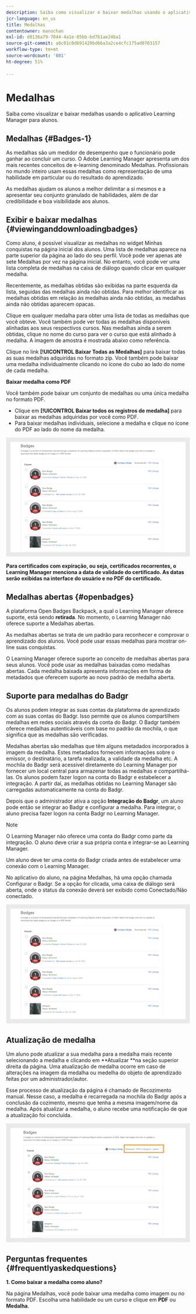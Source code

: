 ```yaml
---
description: Saiba como visualizar e baixar medalhas usando o aplicativo Learning Manager para alunos.
jcr-language: en_us
title: Medalhas
contentowner: manochan
exl-id: d0136a79-7044-4a1e-85bb-bd7b1ae24ba1
source-git-commit: a0c01c0d691429bd66a3a2ce4cfc175ad0703157
workflow-type: tm+mt
source-wordcount: '801'
ht-degree: 51%

---
```


# Medalhas

Saiba como visualizar e baixar medalhas usando o aplicativo Learning Manager para alunos.

## Medalhas {#Badges-1}

As medalhas são um medidor de desempenho que o funcionário pode ganhar ao concluir um curso. O Adobe Learning Manager apresenta um dos mais recentes conceitos de e-learning denominado Medalhas. Profissionais no mundo inteiro usam essas medalhas como representação de uma habilidade em particular ou do resultado do aprendizado.

As medalhas ajudam os alunos a melhor delimitar a si mesmos e a apresentar seu conjunto granulado de habilidades, além de dar credibilidade e boa visibilidade aos alunos.

## Exibir e baixar medalhas {#viewinganddownloadingbadges}

Como aluno, é possível visualizar as medalhas no widget Minhas conquistas na página inicial dos alunos. Uma lista de medalhas aparece na parte superior da página ao lado do seu perfil. Você pode ver apenas até sete Medalhas por vez na página inicial. No entanto, você pode ver uma lista completa de medalhas na caixa de diálogo quando clicar em qualquer medalha.

Recentemente, as medalhas obtidas são exibidas na parte esquerda da lista, seguidas das medalhas ainda não obtidas. Para melhor identificar as medalhas obtidas em relação às medalhas ainda não obtidas, as medalhas ainda não obtidas aparecem opacas.

Clique em qualquer medalha para obter uma lista de todas as medalhas que você obteve. Você também pode ver todas as medalhas disponíveis alinhadas aos seus respectivos cursos. Nas medalhas ainda a serem obtidas, clique no nome do curso para ver o curso que está alinhado à medalha. A imagem de amostra é mostrada abaixo como referência.

Clique no link **[!UICONTROL Baixar Todas as Medalhas]** para baixar todas as suas medalhas adquiridas no formato zip. Você também pode baixar uma medalha individualmente clicando no ícone do cubo ao lado do nome de cada medalha.

**Baixar medalha como PDF**

Você também pode baixar um conjunto de medalhas ou uma única medalha no formato PDF.

* Clique em **[!UICONTROL Baixar todos os registros de medalha]** para baixar as medalhas adquiridas por você como PDF.
* Para baixar medalhas individuais, selecione a medalha e clique no ícone do PDF ao lado do nome da medalha.

![](assets/badges.png)

**Para certificados com expiração, ou seja, certificados recorrentes, o Learning Manager menciona a data de validade do certificado. As datas serão exibidas na interface do usuário e no PDF do certificado.**

## Medalhas abertas {#openbadges}

A plataforma Open Badges Backpack, a qual o Learning Manager oferece suporte, está sendo **retirada**. No momento, o Learning Manager não oferece suporte a Medalhas abertas.

As medalhas abertas se trata de um padrão para reconhecer e comprovar o aprendizado dos alunos. Você pode usar essas medalhas para mostrar on-line suas conquistas.

O Learning Manager oferece suporte ao conceito de medalhas abertas para seus alunos. Você pode usar as medalhas baixadas como medalhas abertas. Cada medalha baixada apresenta informações em forma de metadados que oferecem suporte ao novo padrão de medalha aberta.

## Suporte para medalhas do Badgr

Os alunos podem integrar as suas contas da plataforma de aprendizado com as suas contas do Badgr. Isso permite que os alunos compartilhem medalhas em redes sociais através da conta do Badgr. O Badgr também oferece medalhas autenticáveis com base no padrão da mochila, o que significa que as medalhas são verificadas.

Medalhas abertas são medalhas que têm alguns metadados incorporados à imagem da medalha. Estes metadados fornecem informações sobre o emissor, o destinatário, a tarefa realizada, a validade da medalha etc. A mochila do Badgr será acessível diretamente do Learning Manager por fornecer um local central para armazenar todas as medalhas e compartilhá-las. Os alunos podem fazer logon na conta do Badgr e estabelecer a integração. A partir daí, as medalhas obtidas no Learning Manager são carregadas automaticamente na conta do Badgr.

Depois que o administrador ativa a opção **Integração do Badgr**, um aluno pode então se integrar ao Badgr e configurar a medalha. Para integrar, o aluno precisa fazer logon na conta Badgr no Learning Manager.

>[!NOTE]
>
>O Learning Manager não oferece uma conta do Badgr como parte da integração. O aluno deve criar a sua própria conta e integrar-se ao Learning Manager.

Um aluno deve ter uma conta do Badgr criada antes de estabelecer uma conexão com o Learning Manager.

No aplicativo do aluno, na página Medalhas, há uma opção chamada Configurar o Badgr. Se a opção for clicada, uma caixa de diálogo será aberta, onde o status da conexão deverá ser exibido como Conectado/Não conectado.

![](assets/badges.png)

## Atualização de medalha

Um aluno pode atualizar a sua medalha para a medalha mais recente selecionando a medalha e clicando em **Atualizar **na seção superior direita da página. Uma atualização de medalha ocorre em caso de alterações na imagem da medalha ou medelha do objeto de aprendizado feitas por um administrador/autor.

Esse processo de atualização da página é chamado de Recozimento manual. Nesse caso, a medalha é recarregada na mochila do Badgr após a conclusão da cozimento, mesmo que tenha a mesma imagem/nome da medalha. Após atualizar a medalha, o aluno recebe uma notificação de que a atualização foi concluída.

![](assets/badge-update.png)

## Perguntas frequentes {#frequentlyaskedquestions}

**1. Como baixar a medalha como aluno?**

Na página Medalhas, você pode baixar uma medalha como imagem ou no formato PDF. Escolha uma habilidade ou um curso e clique em **PDF** ou **Medalha**.
